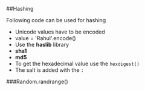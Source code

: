 ##Hashing

Following code can be used for hashing

*  Unicode values have to be encoded
*  value = 'Rahul'.encode()
*  Use the **haslib** library
*  **sha1**
*  **md5**
*  To get the hexadecimal value use the `hexdigest()`
*  The salt is added with the `:`



###Random.randrange()
